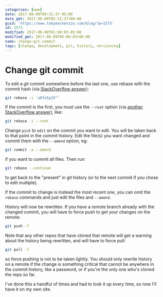 ```yaml
---
categories: [www]
date: 2017-08-09T00:31:37-05:00
date_gmt: 2017-08-09T05:31:37+00:00
guid: 'https://www.tobymackenzie.com/blog/?p=1573'
id: 1573
modified: 2017-08-09T01:08:03-05:00
modified_gmt: 2017-08-09T06:08:03+00:00
name: change-git-commit
tags: [change, development, git, history, versioning]
---
```


Change git commit
=================

To edit a git commit somewhere before the last one, use rebase with the commit hash (via [StackOverflow answer](https://stackoverflow.com/a/1186549/1139122)):

<!--more-->

``` sh
git rebase -i 'a8feIp2X^'
```

If the commit is the first, you must use the `--root` option (via [another StackOverflow answer](https://stackoverflow.com/a/14630424/1139122)), like:

``` sh
git rebase -i --root
```

Change `pick` to `edit` on the commit you want to edit.  You will be taken back to that point in the commit history.  Edit the file(s) you want changed and commit them with the `--amend` option, eg:

``` sh
git commit -a --amend
```

if you want to commit all files.  Then run:

``` sh
git rebase --continue
```

to get back to the "present" in git history (or to the next commit if you chose to edit multiple).

If the commit to change is instead the most recent one, you can omit the `rebase` commands and just edit the files and `--amend`.

History will now be rewritten.  If you have a remote branch already with the changed commit, you will have to force push to get your changes on the remote:

``` sh
git push -f
```

Note that any other repos that have cloned that remote will get a warning about the history being rewritten, and will have to force pull:

``` sh
git pull -f
```

so force pushing is not to be taken lightly.  You should only rewrite history on a remote if the change is something critical that cannot be anywhere in the commit history, like a password, or if you're the only one who's cloned the repo so far.

I've done this a handful of times and had to look it up every time, so now I'll have it on my own site.
